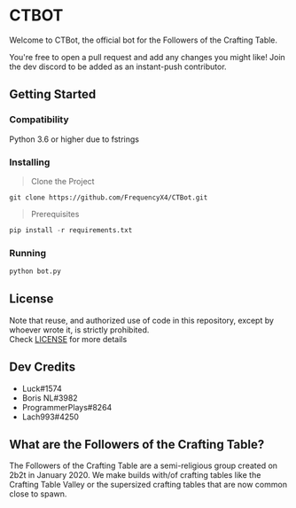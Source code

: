 # CTBOT

Welcome to CTBot, the official bot for the Followers of the Crafting Table.

You're free to open a pull request and add any changes you might like! 
Join the dev discord to be added as an instant-push contributor.

## Getting Started

### Compatibility
Python 3.6 or higher due to fstrings

### Installing
> Clone the Project
```
git clone https://github.com/FrequencyX4/CTBot.git
```
> Prerequisites
```py
pip install -r requirements.txt
```
### Running
```py
python bot.py
```

## License
Note that reuse, and authorized use of code in this repository, except by 
whoever wrote it, is strictly prohibited.  
Check [LICENSE](https://github.com/FrequencyX4/CTBot/blob/master/LICENSE)
for more details


## Dev Credits
- Luck#1574
- Boris NL#3982
- ProgrammerPlays#8264
- Lach993#4250


## What are the Followers of the Crafting Table?
The Followers of the Crafting Table are a semi-religious group created on 2b2t 
in January 2020. We make builds with/of crafting tables like the Crafting Table 
Valley or the supersized crafting tables that are now common close to spawn. 
